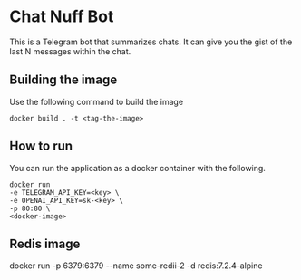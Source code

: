 # Chat Nuff Bot
This is a Telegram bot that summarizes chats. It can give you the
gist of the last N messages within the chat.

## Building the image
Use the following command to build the image
```shell
docker build . -t <tag-the-image>
```

## How to run
You can run the application as a docker container with the following.
```shell
docker run 
-e TELEGRAM_API_KEY=<key> \ 
-e OPENAI_API_KEY=sk-<key> \ 
-p 80:80 \ 
<docker-image>
```


##  Redis image
docker run -p 6379:6379 --name some-redii-2 -d redis:7.2.4-alpine